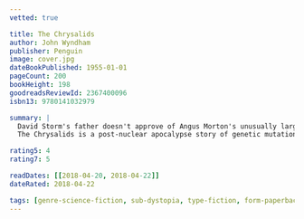 ```yaml
---
vetted: true

title: The Chrysalids
author: John Wyndham
publisher: Penguin
image: cover.jpg
dateBookPublished: 1955-01-01
pageCount: 200
bookHeight: 198
goodreadsReviewId: 2367400096
isbn13: 9780141032979

summary: |
  David Storm's father doesn't approve of Angus Morton's unusually large horses, calling them blasphemies against nature. Little does he realise that his own son, and his son's cousin Rosalind and their friends, have their own secret aberration which would label them as mutants. But as David and Rosalind grow older it becomes more difficult to conceal their differences from the village elders. Soon they face a choice: wait for eventual discovery, or flee to the terrifying and mutable Badlands…
  The Chrysalids is a post-nuclear apocalypse story of genetic mutation in a devastated world and explores the lengths the intolerant will go to to keep themselves pure.

rating5: 4
rating7: 5

readDates: [[2018-04-20, 2018-04-22]]
dateRated: 2018-04-22

tags: [genre-science-fiction, sub-dystopia, type-fiction, form-paperback]
---
```

